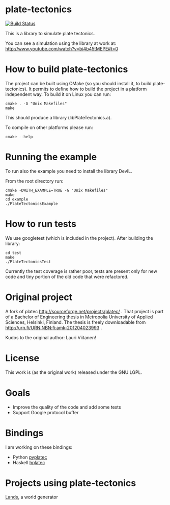 plate-tectonics
===============
[![Build Status](https://travis-ci.org/ftomassetti/plate-tectonics.svg?branch=master)](https://travis-ci.org/ftomassetti/plate-tectonics)


This is a library to simulate plate tectonics.

You can see a simulation using the library at work at: http://www.youtube.com/watch?v=bi4b45tMEPE#t=0

How to build plate-tectonics
============================

The project can be built using CMake (so you should install it, to build plate-tectonics).
It permits to define how to build the project in a platform independent
way. To build it on Linux you can run:

```
cmake . -G "Unix Makefiles"
make
```

This should produce a library (libPlateTectonics.a).

To compile on other platforms please run:

```
cmake --help
```

Running the example
===================

To run also the example you need to install the library DevIL.

From the root directory run:

```
cmake -DWITH_EXAMPLE=TRUE -G "Unix Makefiles"
make
cd example
./PlateTectonicsExample
```

How to run tests
================

We use googletest (which is included in the project). After building the library:

```
cd test
make
./PlateTectonicsTest
```

Currently the test coverage is rather poor, tests are present only for new code and tiny portion of the old code that were refactored.

Original project
================

A fork of platec http://sourceforge.net/projects/platec/ .
That project is part of a Bachelor of Engineering thesis in Metropolia University of Applied Sciences, Helsinki, Finland. The thesis is freely downloadable from http://urn.fi/URN:NBN:fi:amk-201204023993 .

Kudos to the original author: Lauri Viitanen!

License
=======

This work is (as the original work) released under the GNU LGPL.

Goals
=====

* Improve the quality of the code and add some tests
* Support Google protocol buffer

Bindings
========

I am working on these bindings:
* Python [pyplatec](http://github.com/ftomassetti/pyplatec)
* Haskell [hplatec](http://github.com/ftomassetti/hplatec)

Projects using plate-tectonics
==============================

[Lands](http://github.com/ftomassetti/lands), a world generator
